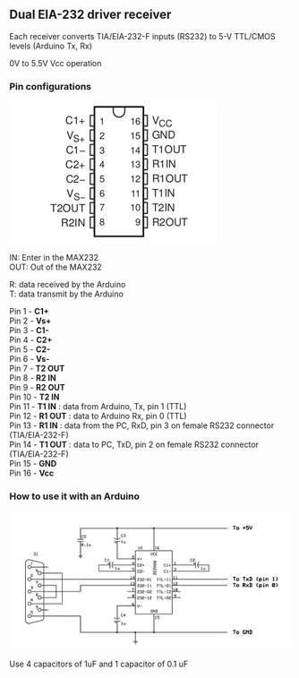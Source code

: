 ## Dual EIA-232 driver receiver

Each receiver converts TIA/EIA-232-F inputs (RS232) to 5-V TTL/CMOS levels (Arduino Tx, Rx)  

0V to 5.5V Vcc operation  

###  Pin configurations

![](https://github.com/UMONS-GFA/ardas/blob/master/doc/MAX232N/max232_pin_configurations.jpg)

IN: Enter in the MAX232  
OUT: Out of the MAX232  

R: data received by the Arduino  
T: data transmit by the Arduino  

Pin 1 - **C1+**  
Pin 2 - **Vs+**  
Pin 3 - **C1-**  
Pin 4 - **C2+**  
Pin 5 - **C2-**  
Pin 6 - **Vs-**  
Pin 7 - **T2 OUT**  
Pin 8 - **R2 IN**  
Pin 9 - **R2 OUT**  
Pin 10 - **T2 IN**  
Pin 11 - **T1 IN** : data from Arduino, Tx, pin 1 (TTL)  
Pin 12 - **R1 OUT** : data to Arduino Rx, pin 0 (TTL)  
Pin 13 - **R1 IN** : data from  the PC, RxD, pin 3 on female RS232 connector (TIA/EIA-232-F)  
Pin 14 - **T1 OUT** : data to PC, TxD,  pin 2 on female RS232 connector (TIA/EIA-232-F)  
Pin 15 - **GND**  
Pin 16 - **Vcc**  

### How to use it with an Arduino

![](https://github.com/UMONS-GFA/ardas/blob/master/doc/MAX232N/MAX232_with_arduino.jpg)

Use 4 capacitors of 1uF and 1 capacitor of 0.1 uF


